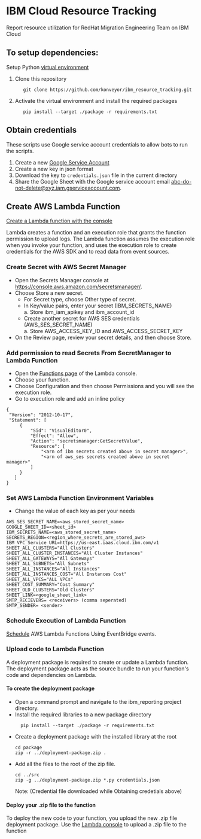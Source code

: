 # IBM Cloud Resource Tracking 
Report resource utilization for RedHat Migration Engineering Team on IBM Cloud

## To setup dependencies:
Setup Python [virtual environment](https://docs.python.org/3/library/venv.html)

1. Clone this repository
   ```
      git clone https://github.com/konveyor/ibm_resource_tracking.git
   ```
2. Activate the virtual environment and install the required packages
   ```
      pip install --target ./package -r requirements.txt
   ```
## Obtain credentials
These scripts use Google service account credentials to allow bots to run the scripts.

1. Create a new [Google Service Account](https://support.google.com/a/answer/7378726?hl=en)
2. Create a new key in json format
3. Download the key to `credentials.json` file in the current directory
4. Share the Google Sheet with the Google service account email <abc-do-not-delete@xyz.iam.gserviceaccount.com>.

## Create AWS Lambda Function
[Create a Lambda function with the console](https://docs.aws.amazon.com/lambda/latest/dg/getting-started.html#getting-started-create-function)

Lambda creates a function and an execution role that grants the function permission to upload logs. The Lambda function assumes the execution role when you invoke your function, and uses the execution role to create credentials for the AWS SDK and to read data from event sources.

### Create Secret with AWS Secret Manager
- Open the Secrets Manager console at https://console.aws.amazon.com/secretsmanager/.
- Choose Store a new secret.
   - For Secret type, choose Other type of secret.
   - In Key/value pairs, enter your secret (IBM_SECRETS_NAME)<br>
        a. Store ibm_iam_apikey and ibm_account_id
   - Create another secret for AWS SES credentials (AWS_SES_SECRET_NAME)<br>
        a. Store AWS_ACCESS_KEY_ID and AWS_ACCESS_SECRET_KEY
- On the Review page, review your secret details, and then choose Store.

### Add permission to read Secrets From SecretManager to Lambda Function
- Open the [Functions page](https://console.aws.amazon.com/lambda/home#/functions) of the Lambda console.
- Choose your function.
- Choose Configuration and then choose Permissions and you will see the execution role.
- Go to execution role and add an inline policy
```
{
 "Version": "2012-10-17",
 "Statement": [
     {
         "Sid": "VisualEditor0",
         "Effect": "Allow",
         "Action": "secretsmanager:GetSecretValue",
         "Resource": [
             "<arn of ibm secrets created above in secret manager>",
             "<arn of aws_ses secrets created above in secret manager>"
         ]
     }
   ]
}
```

### Set AWS Lambda Function Environment Variables
- Change the value of each key as per your needs

```
AWS_SES_SECRET_NAME=<aws_stored_secret_name>
GOOGLE_SHEET_ID=<sheet_id>
IBM_SECRETS_NAME=<aws_stored_secret_name>
SECRETS_REGION=<region_where_secrets_are_stored_aws>
IBM_VPC_Service_URL=https://us-east.iaas.cloud.ibm.com/v1
SHEET_ALL_CLUSTERS="All Clusters"
SHEET_ALL_CLUSTER_INSTANCES="All Cluster Instances"
SHEET_ALL_GATEWAYS="All Gateways"
SHEET_ALL_SUBNETS="All Subnets"
SHEET_ALL_INSTANCES="All Instances"
SHEET_ALL_INSTANCES_COST="All Instances Cost"
SHEET_ALL_VPCS="ALL VPCs"
SHEET_COST_SUMMARY="Cost Summary"
SHEET_OLD_CLUSTERS="Old Clusters"
SHEET_LINK=<google_sheet_link>
SMTP_RECIEVERS= <receivers> (comma seperated)
SMTP_SENDER= <sender>
```
   
### Schedule Execution of Lambda Function
[Schedule](https://docs.aws.amazon.com/AmazonCloudWatch/latest/events/RunLambdaSchedule.html#schedule-create-rule) AWS Lambda Functions Using EventBridge events.
   
### Upload code to Lambda Function
A deployment package is required to create or update a Lambda function. The deployment package acts as the source bundle to run your function's code and dependencies on Lambda.

#### To create the deployment package
- Open a command prompt and navigate to the ibm_reporting project directory.
- Install the required libraries to a new package directory
  ```
    pip install --target ./package -r requirements.txt
   ```
- Create a deployment package with the installed library at the root
   ```
   cd package
   zip -r ../deployment-package.zip .
   ```
- Add all the files to the root of the zip file.
   ```
   cd ../src
   zip -g ../deployment-package.zip *.py credentials.json 
   ```
   Note: (Credential file downloaded while Obtaining credetials above)

#### Deploy your .zip file to the function 
   To deploy the new code to your function, you upload the new .zip file deployment package. Use the [Lambda console](https://docs.aws.amazon.com/lambda/latest/dg/configuration-function-zip.html#configuration-function-update) to upload a .zip file to the function
